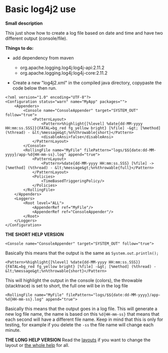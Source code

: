 # Basic log4j2 use
**Small description**

This just show how to create a log file based on date and time and have two different output (console/file).

**Things to do:**

* add dependency from maven 
    *  org.apache.logging.log4j:log4j-api:2.11.2
    *  org.apache.logging.log4j:log4j-core:2.11.2
    
* Create a new "log4j2.xml" in the compiled java directory, copypaste the code below then run.

```
<?xml version="1.0" encoding="UTF-8"?>
<Configuration status="warn" name="MyApp" packages="">
    <Appenders>
        <Console name="ConsoleAppender" target="SYSTEM_OUT" follow="true">
            <PatternLayout>
                <Pattern>%highlight{[%level] %date{dd-MM-yyyy HH:mm:ss.SSS}}{FATAL=bg_red fg_yellow bright} [%file] -&gt; [%method] (%thread) - &lt;%message&gt;%n%throwable{short}</Pattern>
                <disableAnsi>false</disableAnsi>
            </PatternLayout>
        </Console>
        <RollingFile name="MyFile" filePattern="logs/$${date:dd-MM-yyyy}/app-%d{HH-mm-ss}.log" append="true">
            <PatternLayout>
                <Pattern>%date{dd-MM-yyyy HH:mm:ss.SSS} [%file] -> [%method] (%thread) - &lt;%message&gt;%n%throwable{full}</Pattern>
            </PatternLayout>
            <Policies>
                <TimeBasedTriggeringPolicy/>
            </Policies>
        </RollingFile>
    </Appenders>
    <Loggers>
        <Root level="ALL">
            <AppenderRef ref="MyFile"/>
            <AppenderRef ref="ConsoleAppender"/>
        </Root>
    </Loggers>
</Configuration>
```

**THE SHORT HELP VERSION**

`<Console name="ConsoleAppender" target="SYSTEM_OUT" follow="true">`

Basically this means that the output is the same as `System.out.println();`

`<Pattern>%highlight{[%level] %date{dd-MM-yyyy HH:mm:ss.SSS}}{FATAL=bg_red fg_yellow bright} [%file] -&gt; [%method] (%thread) - &lt;%message&gt;%n%throwable{short}</Pattern>`

This will highlight the output in the console (colors), the throwable (stacktrace) is set to short, the full one will be in the log file  

`<RollingFile name="MyFile" filePattern="logs/$${date:dd-MM-yyyy}/app-%d{HH-mm-ss}.log" append="true">`

Basically this means that the output goes in a log file. 
This will generate a new log file name, the name is based on this `%d{HH-mm-ss}` that means that each second will have a different file name.
Keep in mind that this is only for testing, for example if you delete the `-ss` the file name will change each minute. 

**THE LONG HELP VERSION**
Read the [layouts](https://logging.apache.org/log4j/2.x/manual/layouts.html) if you want to change the layout or [the whole help](https://logging.apache.org/log4j/2.x/manual) for all.